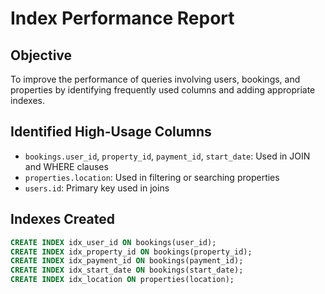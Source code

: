 # Index Performance Report

## Objective
To improve the performance of queries involving users, bookings, and properties by identifying frequently used columns and adding appropriate indexes.

## Identified High-Usage Columns
- `bookings.user_id`, `property_id`, `payment_id`, `start_date`: Used in JOIN and WHERE clauses
- `properties.location`: Used in filtering or searching properties
- `users.id`: Primary key used in joins

## Indexes Created
```sql
CREATE INDEX idx_user_id ON bookings(user_id);
CREATE INDEX idx_property_id ON bookings(property_id);
CREATE INDEX idx_payment_id ON bookings(payment_id);
CREATE INDEX idx_start_date ON bookings(start_date);
CREATE INDEX idx_location ON properties(location);
